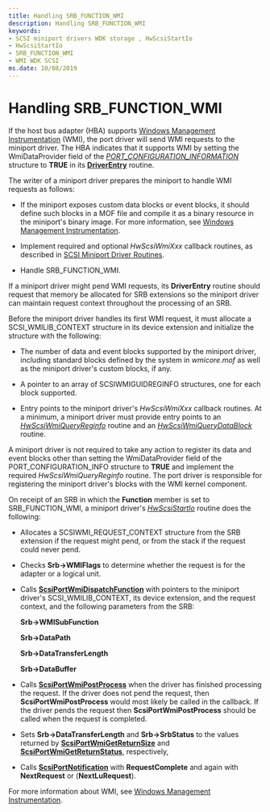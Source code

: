 ```yaml
---
title: Handling SRB_FUNCTION_WMI
description: Handling SRB_FUNCTION_WMI
keywords:
- SCSI miniport drivers WDK storage , HwScsiStartIo
- HwScsiStartIo
- SRB_FUNCTION_WMI
- WMI WDK SCSI
ms.date: 10/08/2019
---
```


# Handling SRB_FUNCTION_WMI

If the host bus adapter (HBA) supports [Windows Management Instrumentation](../kernel/implementing-wmi.md) (WMI), the port driver will send WMI requests to the miniport driver. The HBA indicates that it supports WMI by setting the WmiDataProvider field of the [*PORT_CONFIGURATION_INFORMATION*](/windows-hardware/drivers/ddi/srb/ns-srb-_port_configuration_information) structure to **TRUE** in its [**DriverEntry**](driverentry-of-scsi-miniport-driver.md) routine.

The writer of a miniport driver prepares the miniport to handle WMI requests as follows:

- If the miniport exposes custom data blocks or event blocks, it should define such blocks in a MOF file and compile it as a binary resource in the miniport's binary image. For more information, see [Windows Management Instrumentation](../kernel/implementing-wmi.md).

- Implement required and optional *HwScsiWmiXxx* callback routines, as described in [SCSI Miniport Driver Routines](scsi-miniport-driver-routines.md).

- Handle SRB_FUNCTION_WMI.

If a miniport driver might pend WMI requests, its **DriverEntry** routine should request that memory be allocated for SRB extensions so the miniport driver can maintain request context throughout the processing of an SRB.

Before the miniport driver handles its first WMI request, it must allocate a SCSI_WMILIB_CONTEXT structure in its device extension and initialize the structure with the following:

- The number of data and event blocks supported by the miniport driver, including standard blocks defined by the system in *wmicore.mof* as well as the miniport driver's custom blocks, if any.

- A pointer to an array of SCSIWMIGUIDREGINFO structures, one for each block supported.

- Entry points to the miniport driver's *HwScsiWmiXxx* callback routines. At a minimum, a miniport driver must provide entry points to an [*HwScsiWmiQueryReginfo*](/windows-hardware/drivers/ddi/scsiwmi/nc-scsiwmi-pscsiwmi_query_reginfo) routine and an [*HwScsiWmiQueryDataBlock*](/windows-hardware/drivers/ddi/scsiwmi/nc-scsiwmi-pscsiwmi_query_datablock) routine.

A miniport driver is not required to take any action to register its data and event blocks other than setting the WmiDataProvider field of the PORT_CONFIGURATION_INFO structure to **TRUE** and implement the required *HwScsiWmiQueryReginfo* routine. The port driver is responsible for registering the miniport driver's blocks with the WMI kernel component.

On receipt of an SRB in which the **Function** member is set to SRB_FUNCTION_WMI, a miniport driver's [*HwScsiStartIo*](/previous-versions/windows/hardware/drivers/ff557323(v=vs.85)) routine does the following:

- Allocates a SCSIWMI_REQUEST_CONTEXT structure from the SRB extension if the request might pend, or from the stack if the request could never pend.

- Checks **Srb->WMIFlags** to determine whether the request is for the adapter or a logical unit.

- Calls [**ScsiPortWmiDispatchFunction**](/windows-hardware/drivers/ddi/scsiwmi/nf-scsiwmi-scsiportwmidispatchfunction) with pointers to the miniport driver's SCSI_WMILIB_CONTEXT, its device extension, and the request context, and the following parameters from the SRB:

    **Srb->WMISubFunction**

    **Srb->DataPath**

    **Srb->DataTransferLength**

    **Srb->DataBuffer**

- Calls [**ScsiPortWmiPostProcess**](/windows-hardware/drivers/ddi/scsiwmi/nf-scsiwmi-scsiportwmipostprocess) when the driver has finished processing the request. If the driver does not pend the request, then **ScsiPortWmiPostProcess** would most likely be called in the callback. If the driver pends the request then **ScsiPortWmiPostProcess** should be called when the request is completed.

- Sets **Srb->DataTransferLength** and **Srb->SrbStatus** to the values returned by [**ScsiPortWmiGetReturnSize**](/windows-hardware/drivers/ddi/scsiwmi/nf-scsiwmi-scsiportwmigetreturnsize) and [**ScsiPortWmiGetReturnStatus**](/windows-hardware/drivers/ddi/scsiwmi/nf-scsiwmi-scsiportwmigetreturnstatus), respectively,

- Calls [**ScsiPortNotification**](/windows-hardware/drivers/ddi/srb/nf-srb-scsiportnotification) with **RequestComplete** and again with **NextRequest** or (**NextLuRequest**).

For more information about WMI, see [Windows Management Instrumentation](../kernel/implementing-wmi.md).
